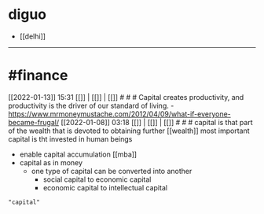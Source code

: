# diguo
- [[delhi]]

***********************************************************************************************
# #finance
[[2022-01-13]] 15:31 [[]] | [[]] | [[]] # # #
Capital creates productivity, and productivity is the driver of our standard of living. - https://www.mrmoneymustache.com/2012/04/09/what-if-everyone-became-frugal/
[[2022-01-08]] 03:18 [[]] | [[]] | [[]] # # #
capital is that part of the wealth that is devoted to obtaining further [[wealth]]
most important capital is tht invested in human beings
- enable capital accumulation [[mba]]
- capital as in money
	- one type of capital can be converted into another
		- social capital to economic capital
		- economic capital to intellectual capital

```query 2021-10-01 13:12
"capital"
```